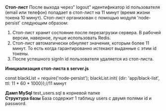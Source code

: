 **Стоп-лист**
После выхода через" logout" идентификатор id пользователя (email или телефон) попадает в стоп-лист на 11 минут (время жизни токена 10 минут).
Стоп-лист организован с помощью модуля 'node-persist' следующим образом:
1. Стоп-лист хранит состояние после перезагрузки сервера. В рабочей версии, наверное, лучше использовать Redis.
2. Стоп-лист автоматически обнуляет значения, которым более 11 минут. То есть когда гарантированно истекают  выданные с этим id токены.
3. После успешного signIn id пользователя удаляется из стоп-листа.

**Инициализация стоп-листа в server.js**

const blackList = require('node-persist');
blackList.init( {dir: 'app/black-list', ttl: 11 * 60 * 1000});//11 минут

**Дамп MySql**
test_users.sql в корневой папке  
**Структура базы**
База содержит 1 таблицу users с двумя полями id и password. 


